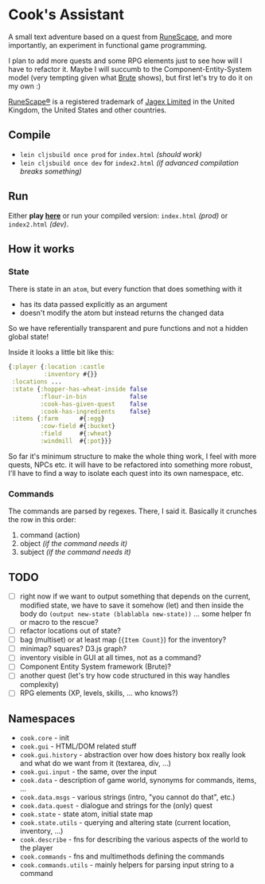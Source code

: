 # Cook's Assistant

A small text adventure based on a quest from [RuneScape](http://runescape.com), and more importantly, an experiment in functional game programming.

I plan to add more quests and some RPG elements just to see how will I have to refactor it. Maybe I will succumb to the Component-Entity-System model (very tempting given what [Brute](https://github.com/markmandel/brute) shows), but first let's try to do it on my own :)

[RuneScape®](http://runescape.com) is a registered trademark of [Jagex Limited](http://jagex.com) in the United Kingdom, the United States and other countries.

## Compile

- `lein cljsbuild once prod` for `index.html` *(should work)*
- `lein cljsbuild once dev` for `index2.html` *(if advanced compilation breaks something)*

## Run

Either **play [here](http://janiczek.github.io/cook/)** or run your compiled version: `index.html` *(prod)* or `index2.html` *(dev)*.

## How it works

### State

There is state in an `atom`, but every function that does something with it

- has its data passed explicitly as an argument
- doesn't modify the atom but instead returns the changed data

So we have referentially transparent and pure functions and not a hidden global state!

Inside it looks a little bit like this:

```clj
{:player {:location :castle
          :inventory #{}}
 :locations ...
 :state {:hopper-has-wheat-inside false
         :flour-in-bin            false
         :cook-has-given-quest    false
         :cook-has-ingredients    false}
 :items {:farm      #{:egg}
         :cow-field #{:bucket}
         :field     #{:wheat}
         :windmill  #{:pot}}}
```

So far it's minimum structure to make the whole thing work, I feel with more quests, NPCs etc. it will have to be refactored into something more robust, I'll have to find a way to isolate each quest into its own namespace, etc.

### Commands

The commands are parsed by regexes. There, I said it. Basically it crunches the row in this order:

1. command (action)
2. object *(if the command needs it)*
3. subject *(if the command needs it)*

## TODO

- [ ] right now if we want to output something that depends on the current, modified state, we have to save it somehow (let) and then inside the body do `(output new-state (blablabla new-state))` ... some helper fn or macro to the rescue?
- [ ] refactor locations out of state?
- [ ] bag (multiset) or at least map (`{Item Count}`) for the inventory?
- [ ] minimap? squares? D3.js graph?
- [ ] inventory visible in GUI at all times, not as a command?
- [ ] Component Entity System framework (Brute)?
- [ ] another quest (let's try how code structured in this way handles complexity)
- [ ] RPG elements (XP, levels, skills, ... who knows?)

## Namespaces

- `cook.core` - init
- `cook.gui` - HTML/DOM related stuff
- `cook.gui.history` - abstraction over how does history box really look and what do we want from it (textarea, div, ...)
- `cook.gui.input` - the same, over the input
- `cook.data` - description of game world, synonyms for commands, items, ...
- `cook.data.msgs` - various strings (intro, "you cannot do that", etc.)
- `cook.data.quest` - dialogue and strings for the (only) quest
- `cook.state` - state atom, initial state map
- `cook.state.utils` - querying and altering state (current location, inventory, ...)
- `cook.describe` - fns for describing the various aspects of the world to the player
- `cook.commands` - fns and multimethods defining the commands
- `cook.commands.utils` - mainly helpers for parsing input string to a command
